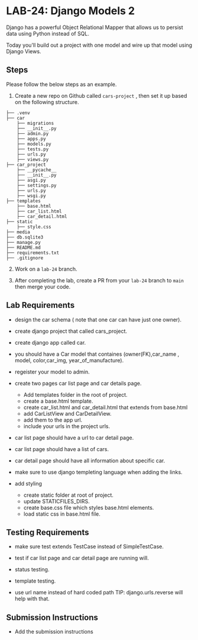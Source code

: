 # LAB-24: Django Models 2

Django has a powerful Object Relational Mapper that allows us to persist data using Python instead of SQL.

Today you'll build out a project with one model and wire up that model using Django Views.

## Steps

Please follow the below steps as an example.

1. Create a new repo on Github called `cars-project` , then set it up based on the following structure.

```text
├── .venv
├── car
    ├── migrations
    ├── __init__.py
    ├── admin.py
    ├── apps.py
    ├── models.py
    ├── tests.py
    ├── urls.py
    ├── views.py
├── car_project
    ├── __pycache__
    ├── __init__.py
    ├── asgi.py
    ├── settings.py
    ├── urls.py
    ├── wsgi.py
├── templates
    ├── base.html
    ├── car_list.html
    ├── car_detail.html
├── static
    ├── style.css
├── media
├── db.sqlite3
├── manage.py
├── README.md
├── requirements.txt
├── .gitignore
```

2. Work on a `lab-24` branch.

3. After completing the lab, create a PR from your `lab-24` branch to `main` then merge your code.

## Lab Requirements

- design the car schema ( note that one car can have just one owner).

- create django project that called cars_project.

- create django app called car.

- you should have a Car model that containes (owner(FK),car_name , model, color,car_img, year_of_manufacture).

- regeister your model to admin.

- create two pages car list page and car details page.
  - Add templates folder in the root of project.
  - create a base.html template.
  - create car_list.html and car_detail.html that extends from base.html
  - add CarListView and CarDetailView.
  - add them to the app url.
  - include your urls in the project urls.

- car list page should have a url to car detail page.
- car list page should have a list of cars.
- car detail page should have all information about specific car.

- make sure to use django templeting language when adding the links.
- add styling
  - create static folder at root of project.
  - update STATICFILES_DIRS.
  - create base.css file which styles base.html elements.
  - load static css in base.html file.

## Testing Requirements

- make sure test extends TestCase instead of SimpleTestCase.

- test if car list page and car detail page are running will.

- status testing.

- template testing.
- use url name instead of hard coded path
TIP: django.urls.reverse will help with that.

## Submission Instructions

- Add the submission instructions
